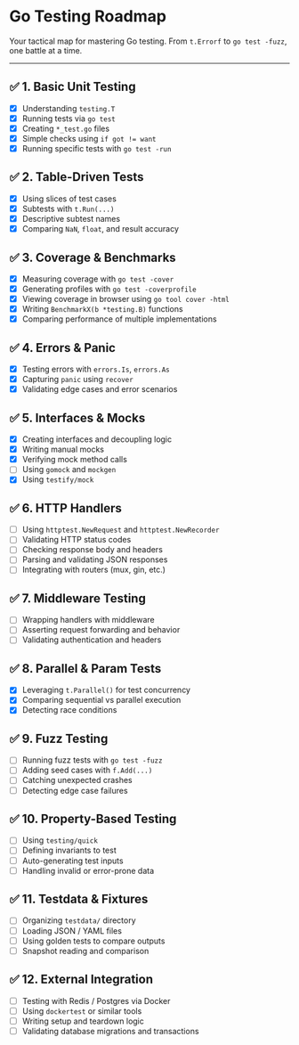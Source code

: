 # Go Testing Roadmap

Your tactical map for mastering Go testing. From `t.Errorf` to `go test -fuzz`, one battle at a time.

---

## ✅ 1. Basic Unit Testing

* [x] Understanding `testing.T`
* [x] Running tests via `go test`
* [x] Creating `*_test.go` files
* [x] Simple checks using `if got != want`
* [x] Running specific tests with `go test -run`

## ✅ 2. Table-Driven Tests

* [x] Using slices of test cases
* [x] Subtests with `t.Run(...)`
* [x] Descriptive subtest names
* [x] Comparing `NaN`, `float`, and result accuracy

## ✅ 3. Coverage & Benchmarks

* [x] Measuring coverage with `go test -cover`
* [x] Generating profiles with `go test -coverprofile`
* [x] Viewing coverage in browser using `go tool cover -html`
* [x] Writing `BenchmarkX(b *testing.B)` functions
* [x] Comparing performance of multiple implementations

## ✅ 4. Errors & Panic

* [x] Testing errors with `errors.Is`, `errors.As`
* [x] Capturing `panic` using `recover`
* [x] Validating edge cases and error scenarios

## ✅ 5. Interfaces & Mocks

* [x] Creating interfaces and decoupling logic
* [x] Writing manual mocks
* [x] Verifying mock method calls
* [ ] Using `gomock` and `mockgen`
* [x] Using `testify/mock`

## ✅ 6. HTTP Handlers

* [ ] Using `httptest.NewRequest` and `httptest.NewRecorder`
* [ ] Validating HTTP status codes
* [ ] Checking response body and headers
* [ ] Parsing and validating JSON responses
* [ ] Integrating with routers (mux, gin, etc.)

## ✅ 7. Middleware Testing

* [ ] Wrapping handlers with middleware
* [ ] Asserting request forwarding and behavior
* [ ] Validating authentication and headers

## ✅ 8. Parallel & Param Tests

* [x] Leveraging `t.Parallel()` for test concurrency
* [x] Comparing sequential vs parallel execution
* [x] Detecting race conditions

## ✅ 9. Fuzz Testing

* [ ] Running fuzz tests with `go test -fuzz`
* [ ] Adding seed cases with `f.Add(...)`
* [ ] Catching unexpected crashes
* [ ] Detecting edge case failures

## ✅ 10. Property-Based Testing

* [ ] Using `testing/quick`
* [ ] Defining invariants to test
* [ ] Auto-generating test inputs
* [ ] Handling invalid or error-prone data

## ✅ 11. Testdata & Fixtures

* [ ] Organizing `testdata/` directory
* [ ] Loading JSON / YAML files
* [ ] Using golden tests to compare outputs
* [ ] Snapshot reading and comparison

## ✅ 12. External Integration

* [ ] Testing with Redis / Postgres via Docker
* [ ] Using `dockertest` or similar tools
* [ ] Writing setup and teardown logic
* [ ] Validating database migrations and transactions
